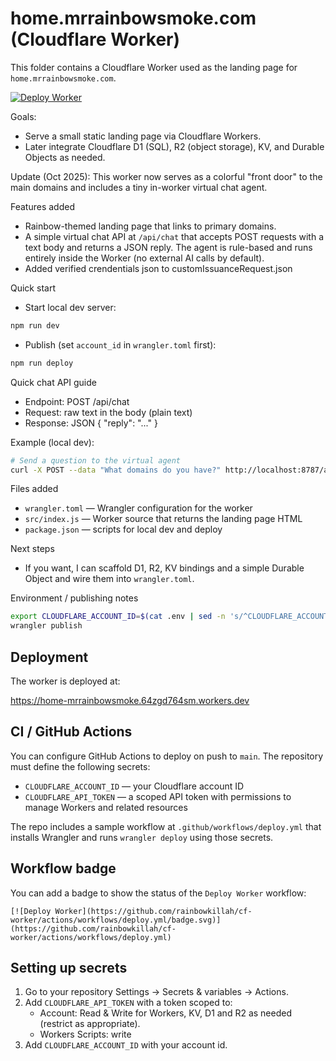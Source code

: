 
# home.mrrainbowsmoke.com (Cloudflare Worker)

This folder contains a Cloudflare Worker used as the landing page for `home.mrrainbowsmoke.com`.

[![Deploy Worker](https://github.com/rainbowkillah/cf-worker/actions/workflows/deploy.yml/badge.svg)](https://github.com/rainbowkillah/cf-worker/actions/workflows/deploy.yml)

Goals:
- Serve a small static landing page via Cloudflare Workers.
- Later integrate Cloudflare D1 (SQL), R2 (object storage), KV, and Durable Objects as needed.

Update (Oct 2025): This worker now serves as a colorful "front door" to the main domains and includes a tiny in-worker virtual chat agent.

Features added
- Rainbow-themed landing page that links to primary domains.
- A simple virtual chat API at `/api/chat` that accepts POST requests with a text body and returns a JSON reply. The agent is rule-based and runs entirely inside the Worker (no external AI calls by default).
- Added verified crendentials json to customIssuanceRequest.json

Quick start

- Start local dev server:

```bash
npm run dev
```

- Publish (set `account_id` in `wrangler.toml` first):

```bash
npm run deploy
```

Quick chat API guide

 - Endpoint: POST /api/chat
 - Request: raw text in the body (plain text)
 - Response: JSON { "reply": "..." }

Example (local dev):

```bash
# Send a question to the virtual agent
curl -X POST --data "What domains do you have?" http://localhost:8787/api/chat
```

Files added

- `wrangler.toml` — Wrangler configuration for the worker
- `src/index.js` — Worker source that returns the landing page HTML
- `package.json` — scripts for local dev and deploy

Next steps

- If you want, I can scaffold D1, R2, KV bindings and a simple Durable Object and wire them into `wrangler.toml`.

Environment / publishing notes


```bash
export CLOUDFLARE_ACCOUNT_ID=$(cat .env | sed -n 's/^CLOUDFLARE_ACCOUNT_ID=\(.*\)$/\1/p')
wrangler publish
```
 
 Deployment
 ----------
 
 The worker is deployed at:
 
 https://home-mrrainbowsmoke.64zgd764sm.workers.dev

CI / GitHub Actions
-------------------

You can configure GitHub Actions to deploy on push to `main`. The repository must define the following secrets:

- `CLOUDFLARE_ACCOUNT_ID` — your Cloudflare account ID
- `CLOUDFLARE_API_TOKEN` — a scoped API token with permissions to manage Workers and related resources

The repo includes a sample workflow at `.github/workflows/deploy.yml` that installs Wrangler and runs `wrangler deploy` using those secrets.

Workflow badge
--------------

You can add a badge to show the status of the `Deploy Worker` workflow:

```
[![Deploy Worker](https://github.com/rainbowkillah/cf-worker/actions/workflows/deploy.yml/badge.svg)](https://github.com/rainbowkillah/cf-worker/actions/workflows/deploy.yml)
```

Setting up secrets
------------------

1. Go to your repository Settings → Secrets & variables → Actions.
2. Add `CLOUDFLARE_API_TOKEN` with a token scoped to:
	- Account: Read & Write for Workers, KV, D1 and R2 as needed (restrict as appropriate).
	- Workers Scripts: write
3. Add `CLOUDFLARE_ACCOUNT_ID` with your account id.





